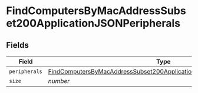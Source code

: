 # FindComputersByMacAddressSubset200ApplicationJSONPeripherals


## Fields

| Field                                                                                                                                                                           | Type                                                                                                                                                                            | Required                                                                                                                                                                        | Description                                                                                                                                                                     | Example                                                                                                                                                                         |
| ------------------------------------------------------------------------------------------------------------------------------------------------------------------------------- | ------------------------------------------------------------------------------------------------------------------------------------------------------------------------------- | ------------------------------------------------------------------------------------------------------------------------------------------------------------------------------- | ------------------------------------------------------------------------------------------------------------------------------------------------------------------------------- | ------------------------------------------------------------------------------------------------------------------------------------------------------------------------------- |
| `peripherals`                                                                                                                                                                   | [FindComputersByMacAddressSubset200ApplicationJSONPeripheralsPeripherals](../../models/operations/findcomputersbymacaddresssubset200applicationjsonperipheralsperipherals.md)[] | :heavy_minus_sign:                                                                                                                                                              | N/A                                                                                                                                                                             |                                                                                                                                                                                 |
| `size`                                                                                                                                                                          | *number*                                                                                                                                                                        | :heavy_minus_sign:                                                                                                                                                              | N/A                                                                                                                                                                             | 1                                                                                                                                                                               |